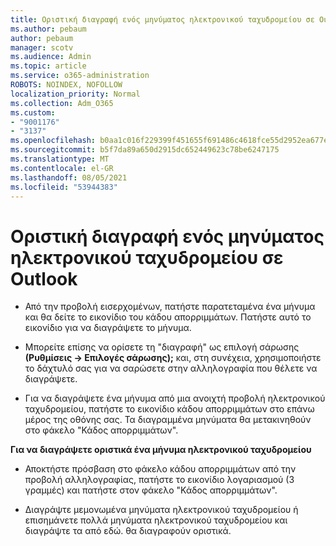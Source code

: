 ```yaml
---
title: Οριστική διαγραφή ενός μηνύματος ηλεκτρονικού ταχυδρομείου σε Outlook
ms.author: pebaum
author: pebaum
manager: scotv
ms.audience: Admin
ms.topic: article
ms.service: o365-administration
ROBOTS: NOINDEX, NOFOLLOW
localization_priority: Normal
ms.collection: Adm_O365
ms.custom:
- "9001176"
- "3137"
ms.openlocfilehash: b0aa1c016f229399f451655f691486c4618fce55d2952ea677edb902349dd270
ms.sourcegitcommit: b5f7da89a650d2915dc652449623c78be6247175
ms.translationtype: MT
ms.contentlocale: el-GR
ms.lasthandoff: 08/05/2021
ms.locfileid: "53944383"
---
```

# <a name="permanently-delete-an-email-in-outlook"></a>Οριστική διαγραφή ενός μηνύματος ηλεκτρονικού ταχυδρομείου σε Outlook

- Από την προβολή εισερχομένων, πατήστε παρατεταμένα ένα μήνυμα και θα δείτε το εικονίδιο του κάδου απορριμμάτων. Πατήστε αυτό το εικονίδιο για να διαγράψετε το μήνυμα.

- Μπορείτε επίσης να ορίσετε τη "διαγραφή" ως επιλογή σάρωσης **(Ρυθμίσεις -> Επιλογές σάρωσης);** και, στη συνέχεια, χρησιμοποιήστε το δάχτυλό σας για να σαρώσετε στην αλληλογραφία που θέλετε να διαγράψετε. 

- Για να διαγράψετε ένα μήνυμα από μια ανοιχτή προβολή ηλεκτρονικού ταχυδρομείου, πατήστε το εικονίδιο κάδου απορριμμάτων στο επάνω μέρος της οθόνης σας. Τα διαγραμμένα μηνύματα θα μετακινηθούν στο φάκελο "Κάδος απορριμμάτων". 

**Για να διαγράψετε οριστικά ένα μήνυμα ηλεκτρονικού ταχυδρομείου**

- Αποκτήστε πρόσβαση στο φάκελο κάδου απορριμμάτων από την προβολή αλληλογραφίας, πατήστε το εικονίδιο λογαριασμού (3 γραμμές) και πατήστε στον φάκελο "Κάδος απορριμμάτων".

- Διαγράψτε μεμονωμένα μηνύματα ηλεκτρονικού ταχυδρομείου ή επισημάνετε πολλά μηνύματα ηλεκτρονικού ταχυδρομείου και διαγράψτε τα από εδώ. θα διαγραφούν οριστικά.
